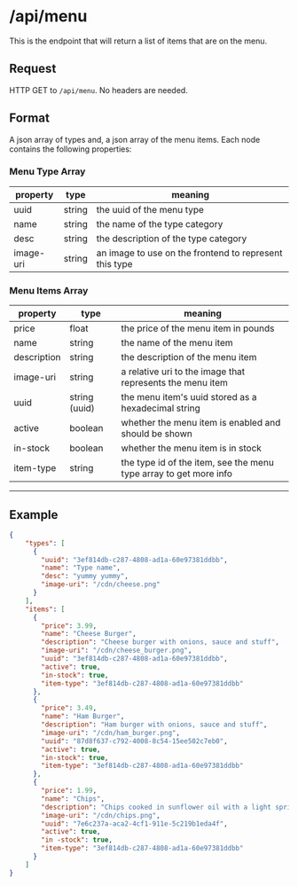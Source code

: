 # /api/menu
This is the endpoint that will return a list of items that are on the menu.

## Request
HTTP GET to `/api/menu`. No headers are needed.

## Format
A json array of types and, a json array of the menu items. Each node contains the following properties:

### Menu Type Array
| property | type | meaning |
|---|---|---|
| uuid | string | the uuid of the menu type |
| name | string | the name of the type category |
| desc | string | the description of the type category |
| image-uri | string | an image to use on the frontend to represent this type |

### Menu Items Array
| property | type | meaning |
|---|---|---|
| price | float | the price of the menu item in pounds |
| name | string | the name of the menu item |
| description | string | the description of the menu item |
| image-uri | string | a relative uri to the image that represents the menu item |
| uuid | string (uuid) | the menu item's uuid stored as a hexadecimal string |
| active | boolean | whether the menu item is enabled and should be shown |
| in-stock | boolean | whether the menu item is in stock |
| item-type | string | the type id of the item, see the menu type array to get more info |

---

## Example
```json
{
	"types": [
	  {
	    "uuid": "3ef814db-c287-4808-ad1a-60e97381ddbb",
	    "name": "Type name",
		"desc": "yummy yummy",
	    "image-uri": "/cdn/cheese.png"
	  }
	],
	"items": [
	  {
	    "price": 3.99,
	    "name": "Cheese Burger",
	    "description": "Cheese burger with onions, sauce and stuff",
	    "image-uri": "/cdn/cheese_burger.png",
	    "uuid": "3ef814db-c287-4808-ad1a-60e97381ddbb",
	    "active": true,
	    "in-stock": true,
	    "item-type": "3ef814db-c287-4808-ad1a-60e97381ddbb"
	  },
	  {
	    "price": 3.49,
	    "name": "Ham Burger",
	    "description": "Ham burger with onions, sauce and stuff",
	    "image-uri": "/cdn/ham_burger.png",
	    "uuid": "87d8f637-c792-4008-8c54-15ee502c7eb0",
	    "active": true,
	    "in-stock": true,
	    "item-type": "3ef814db-c287-4808-ad1a-60e97381ddbb"
	  },
	  {
	    "price": 1.99,
	    "name": "Chips",
	    "description": "Chips cooked in sunflower oil with a light sprinkle of salt.",
	    "image-uri": "/cdn/chips.png",
	    "uuid": "7e6c237a-aca2-4cf1-911e-5c219b1eda4f",
	    "active": true,
	    "in -stock": true,
	    "item-type": "3ef814db-c287-4808-ad1a-60e97381ddbb"
	  }
	]
}
```
